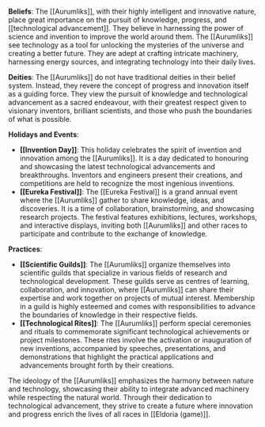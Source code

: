 **Beliefs**: 
The [[Aurumliks]], with their highly intelligent and innovative nature, place great importance on the pursuit of knowledge, progress, and [[technological advancement]]. They believe in harnessing the power of science and invention to improve the world around them. The [[Aurumliks]] see technology as a tool for unlocking the mysteries of the universe and creating a better future. They are adept at crafting intricate machinery, harnessing energy sources, and integrating technology into their daily lives.

**Deities**: 
The [[Aurumliks]] do not have traditional deities in their belief system. Instead, they revere the concept of progress and innovation itself as a guiding force. They view the pursuit of knowledge and technological advancement as a sacred endeavour, with their greatest respect given to visionary inventors, brilliant scientists, and those who push the boundaries of what is possible.

**Holidays and Events**:
- **[[Invention Day]]**: 
  This holiday celebrates the spirit of invention and innovation among the [[Aurumliks]]. It is a day dedicated to honouring and showcasing the latest technological advancements and breakthroughs. Inventors and engineers present their creations, and competitions are held to recognize the most ingenious inventions.
- **[[Eureka Festival]]**: 
  The [[Eureka Festival]] is a grand annual event where the [[Aurumliks]] gather to share knowledge, ideas, and discoveries. It is a time of collaboration, brainstorming, and showcasing research projects. The festival features exhibitions, lectures, workshops, and interactive displays, inviting both [[Aurumliks]] and other races to participate and contribute to the exchange of knowledge.

**Practices**:
- **[[Scientific Guilds]]**: 
  The [[Aurumliks]] organize themselves into scientific guilds that specialize in various fields of research and technological development. These guilds serve as centres of learning, collaboration, and innovation, where [[Aurumliks]] can share their expertise and work together on projects of mutual interest. Membership in a guild is highly esteemed and comes with responsibilities to advance the boundaries of knowledge in their respective fields. 
- **[[Technological Rites]]**: The [[Aurumliks]] perform special ceremonies and rituals to commemorate significant technological achievements or project milestones. These rites involve the activation or inauguration of new inventions, accompanied by speeches, presentations, and demonstrations that highlight the practical applications and advancements brought forth by their creations.


The ideology of the [[Aurumliks]] emphasizes the harmony between nature and technology, showcasing their ability to integrate advanced machinery while respecting the natural world. Through their dedication to technological advancement, they strive to create a future where innovation and progress enrich the lives of all races in [[Eldoria (game)]].